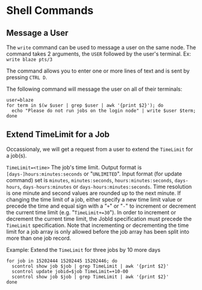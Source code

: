 # Shell Commands

## Message a User

The `write` command can be used to message a user on the same node. The command takes 2 arguments, the `USER` followed by the user's terminal. Ex: `write blaze pts/3`

The command allows you to enter one or more lines of text and is sent by pressing `CTRL D`.

The following command will message the user on all of their terminals:

```shell
user=blaze
for term in $(w $user | grep $user | awk '{print $2}'); do
  echo "Please do not run jobs on the login node" | write $user $term;
done
```

## Extend TimeLimit for a Job

Occassionaly, we will get a request from a user to extend the `TimeLimit` for a job(s).

>>>
`TimeLimit=<time>`
The job's time limit. Output format is `[days-]hours:minutes:seconds` or "`UNLIMITED`". Input format (for update command) set is `minutes`, `minutes:seconds`, `hours:minutes:seconds`, `days-hours`, `days-hours:minutes` or `days-hours:minutes:seconds`. Time resolution is one minute and second values are rounded up to the next minute. If changing the time limit of a job, either specify a new time limit value or precede the time and equal sign with a "`+`" or "`-`" to increment or decrement the current time limit (e.g. "`TimeLimit+=30`"). In order to increment or decrement the current time limit, the JobId specification must precede the `TimeLimit` specification. Note that incrementing or decrementing the time limit for a job array is only allowed before the job array has been split into more than one job record.
>>>

Example: Extend the `TimeLimit` for three jobs by 10 more days

```shell
for job in 15202444 15202445 15202446; do
  scontrol show job $job | grep TimeLimit | awk '{print $2}'
  scontrol update jobid=$job TimeLimit=+10-00
  scontrol show job $job | grep TimeLimit | awk '{print $2}'
done
```
